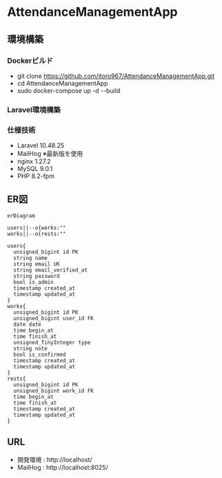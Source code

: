 # AttendanceManagementApp

## 環境構築

### Dockerビルド
- git clone https://github.com/itoro967/AttendanceManagementApp.git
- cd AttendanceManagementApp
- sudo docker-compose up -d --build

### Laravel環境構築

### 仕様技術
- Laravel 10.48.25
- MailHog ※最新版を使用
- nginx 1.27.2
- MySQL 9.0.1
- PHP 8.2-fpm

## ER図
```mermaid
erDiagram

users||--o{works:""
works||--o{rests:""

users{
  unsigned_bigint id PK
  string name
  string email UK
  string email_verified_at
  string password
  bool is_admin
  timestamp created_at
  timestamp updated_at
}
works{
  unsigned_bigint id PK
  unsigned_bigint user_id FK
  date date
  time begin_at
  time finish_at
  unsigned_TinyInteger type
  string note
  bool is_confirmed
  timestamp created_at
  timestamp updated_at
}
rests{
  unsigned_bigint id PK
  unsigned_bigint work_id FK
  time begin_at
  time finish_at
  timestamp created_at
  timestamp updated_at
}
```
## URL
- 開発環境 : http://localhost/
- MailHog : http://localhost:8025/